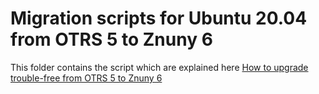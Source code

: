 # Migration scripts for Ubuntu 20.04 from OTRS 5 to Znuny 6
This folder contains the script which are explained here <a href="https://itgovernanceportal.com/otrs/upgrade-otrs-5-to-znuny-6-ubuntu-20-04/">How to upgrade trouble-free from OTRS 5 to Znuny 6</a>

